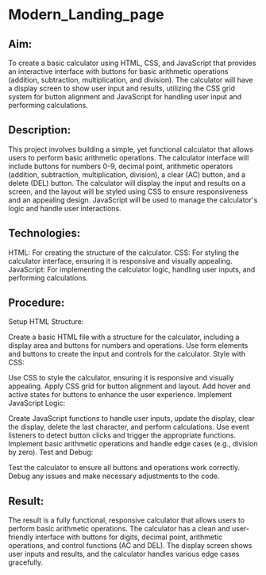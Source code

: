 # Modern_Landing_page
## Aim:
To create a basic calculator using HTML, CSS, and JavaScript that provides an interactive interface with buttons for basic arithmetic operations (addition, subtraction, multiplication, and division). The calculator will have a display screen to show user input and results, utilizing the CSS grid system for button alignment and JavaScript for handling user input and performing calculations.

## Description:
This project involves building a simple, yet functional calculator that allows users to perform basic arithmetic operations. The calculator interface will include buttons for numbers 0-9, decimal point, arithmetic operators (addition, subtraction, multiplication, division), a clear (AC) button, and a delete (DEL) button. The calculator will display the input and results on a screen, and the layout will be styled using CSS to ensure responsiveness and an appealing design. JavaScript will be used to manage the calculator's logic and handle user interactions.

## Technologies:
HTML: For creating the structure of the calculator.
CSS: For styling the calculator interface, ensuring it is responsive and visually appealing.
JavaScript: For implementing the calculator logic, handling user inputs, and performing calculations.
## Procedure:
Setup HTML Structure:

Create a basic HTML file with a structure for the calculator, including a display area and buttons for numbers and operations.
Use form elements and buttons to create the input and controls for the calculator.
Style with CSS:

Use CSS to style the calculator, ensuring it is responsive and visually appealing.
Apply CSS grid for button alignment and layout.
Add hover and active states for buttons to enhance the user experience.
Implement JavaScript Logic:

Create JavaScript functions to handle user inputs, update the display, clear the display, delete the last character, and perform calculations.
Use event listeners to detect button clicks and trigger the appropriate functions.
Implement basic arithmetic operations and handle edge cases (e.g., division by zero).
Test and Debug:

Test the calculator to ensure all buttons and operations work correctly.
Debug any issues and make necessary adjustments to the code.
## Result:
The result is a fully functional, responsive calculator that allows users to perform basic arithmetic operations. The calculator has a clean and user-friendly interface with buttons for digits, decimal point, arithmetic operations, and control functions (AC and DEL). The display screen shows user inputs and results, and the calculator handles various edge cases gracefully.
